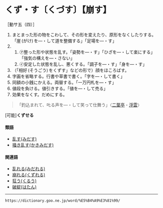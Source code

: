 # くず・す〔くづす〕【崩す】

［動サ五（四）］
1. まとまった形の物をこわして、その形を変えたり、原形をなくしたりする。「崖 (がけ) を―・して道を整備する」「足場を―・す」
2.     
    1.  ㋐整った形や状態を乱す。「姿勢を―・す」「ひざを―・して楽にする」「強気の構えを―・さない」        
    2.  ㋑安定した状態を乱し、悪くする。「調子を―・す」「身を―・す」  
3. （「相好 (そうごう) をくずす」などの形で）顔をほころばす。
4. 字画を省略する。行書や草書で書く。「字を―・して書く」
5. 同額の小銭にかえる。両替する。「一万円札を―・す」
6. 値段を負ける。値引きする。「値を―・して売る」
7. 効果をなくす。だめにする。    
>「釣込まれて、𠮟る声を―・して笑って仕舞う」〈[二葉亭](https://dictionary.goo.ne.jp/word/person/%E4%BA%8C%E8%91%89%E4%BA%AD%E5%9B%9B%E8%BF%B7/#jn-193187)・[浮雲](https://dictionary.goo.ne.jp/word/%E6%B5%AE%E9%9B%B2_%28%E3%81%86%E3%81%8D%E3%81%90%E3%82%82%29/#jn-18109)〉
        

\[可能\]**くずせる**

#### 類語

-   [乱す(みだす)](https://dictionary.goo.ne.jp/word/%E4%B9%B1%E3%81%99/#jn-212114)
-   [掻き乱す(かきみだす)](https://dictionary.goo.ne.jp/word/%E6%8E%BB%E3%81%8D%E4%B9%B1%E3%81%99/#jn-38350)

#### 関連語

-   [乱れる(みだれる)](https://dictionary.goo.ne.jp/word/%E4%B9%B1%E3%82%8C%E3%82%8B/#jn-212189)
-   [崩れる(くずれる)](https://dictionary.goo.ne.jp/word/%E5%B4%A9%E3%82%8C%E3%82%8B/#jn-61616)
-   [狂う(くるう)](https://dictionary.goo.ne.jp/word/%E7%8B%82%E3%81%86/#jn-64289)
-   [破綻(はたん)](https://dictionary.goo.ne.jp/word/%E7%A0%B4%E7%B6%BB/#jn-176773)

---
`https://dictionary.goo.ne.jp/word/%E5%B4%A9%E3%81%99/`